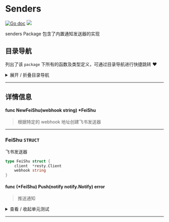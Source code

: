 # Senders

[![Go doc](https://img.shields.io/badge/go.dev-reference-brightgreen?logo=go&logoColor=white&style=flat)](https://pkg.go.dev/github.com/kercylan98/minotaur)
![](https://img.shields.io/badge/Email-kercylan@gmail.com-green.svg?style=flat)

senders Package 包含了内置通知发送器的实现


## 目录导航
列出了该 `package` 下所有的函数及类型定义，可通过目录导航进行快捷跳转 ❤️
<details>
<summary>展开 / 折叠目录导航</summary>


> 包级函数定义

|函数名称|描述
|:--|:--
|[NewFeiShu](#NewFeiShu)|根据特定的 webhook 地址创建飞书发送器


> 类型定义

|类型|名称|描述
|:--|:--|:--
|`STRUCT`|[FeiShu](#struct_FeiShu)|飞书发送器

</details>


***
## 详情信息
#### func NewFeiShu(webhook string) *FeiShu
<span id="NewFeiShu"></span>
> 根据特定的 webhook 地址创建飞书发送器

***
<span id="struct_FeiShu"></span>
### FeiShu `STRUCT`
飞书发送器
```go
type FeiShu struct {
	client  *resty.Client
	webhook string
}
```
<span id="struct_FeiShu_Push"></span>

#### func (*FeiShu) Push(notify notify.Notify)  error
> 推送通知

<details>
<summary>查看 / 收起单元测试</summary>


```go

func TestFeiShu_Push(t *testing.T) {
	fs := NewFeiShu("https://open.feishu.cn/open-apis/bot/v2/hook/bid")
	rt := notifies.NewFeiShu(notifies.FeiShuMessageWithRichText(notifies.NewFeiShuRichText().Create("zh_cn", "标题咯").AddText("哈哈哈").Ok()))
	if err := fs.Push(rt); err != nil {
		panic(err)
	}
}

```


</details>


***
